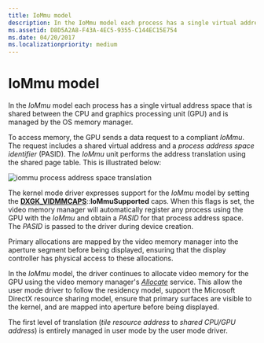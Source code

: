 ```yaml
---
title: IoMmu model
description: In the IoMmu model each process has a single virtual address space that is shared between the CPU and graphics processing unit (GPU) and is managed by the OS memory manager.
ms.assetid: D8D5A2A8-F43A-4EC5-9355-C144EC15E754
ms.date: 04/20/2017
ms.localizationpriority: medium
---
```


# IoMmu model


In the *IoMmu* model each process has a single virtual address space that is shared between the CPU and graphics processing unit (GPU) and is managed by the OS memory manager.

To access memory, the GPU sends a data request to a compliant *IoMmu*. The request includes a shared virtual address and a *process address space identifier* (PASID). The *IoMmu* unit performs the address translation using the shared page table. This is illustrated below:

![iommu process address space translation](images/iommu-model.1.png)

The kernel mode driver expresses support for the *IoMmu* model by setting the [**DXGK\_VIDMMCAPS**](/windows-hardware/drivers/ddi/d3dkmddi/ns-d3dkmddi-_dxgk_vidmmcaps)::**IoMmuSupported** caps. When this flags is set, the video memory manager will automatically register any process using the GPU with the *IoMmu* and obtain a *PASID* for that process address space. The *PASID* is passed to the driver during device creation.

Primary allocations are mapped by the video memory manager into the aperture segment before being displayed, ensuring that the display controller has physical access to these allocations.

In the *IoMmu* model, the driver continues to allocate video memory for the GPU using the video memory manager's [*Allocate*](/windows-hardware/drivers/ddi/d3dumddi/nc-d3dumddi-pfnd3dddi_allocatecb) service. This allow the user mode driver to follow the residency model, support the Microsoft DirectX resource sharing model, ensure that primary surfaces are visible to the kernel, and are mapped into aperture before being displayed.

The first level of translation (*tile resource address* to *shared CPU/GPU address*) is entirely managed in user mode by the user mode driver.

 

